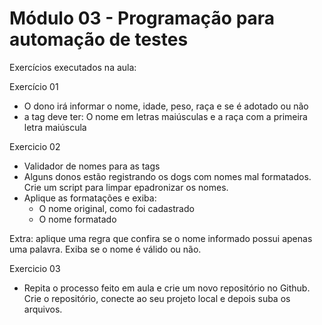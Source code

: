 # Módulo 03 - Programação para automação de testes

Exercícios executados na aula:

Exercício 01

 - O dono irá informar o nome, idade, peso, raça e se é adotado ou não
 - a tag deve ter: O nome em letras maiúsculas e a raça com a primeira letra maiúscula

Exercicio 02

- Validador de nomes para as tags
- Alguns donos estão registrando os dogs com nomes mal formatados. Crie um script para limpar epadronizar os nomes.
- Aplique as formatações e exiba:
  - O nome original, como foi cadastrado
  - O nome formatado

Extra: aplique uma regra que confira se o nome informado possui apenas uma palavra. Exiba se o nome é válido ou não.

Exercicio 03

- Repita o processo feito em aula e crie um novo repositório no Github. Crie o repositório, conecte ao seu projeto local e depois suba os arquivos.
